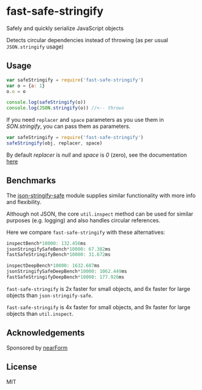 # fast-safe-stringify

Safely and quickly serialize JavaScript objects

Detects circular dependencies instead of throwing
(as per usual `JSON.stringify` usage)

## Usage

```js
var safeStringify = require('fast-safe-stringify')
var o = {a: 1}
o.o = o

console.log(safeStringify(o))
console.log(JSON.stringify(o)) //<-- throws
```
If you need `replacer` and `space` parameters as you use them in *SON.stringify*, you can pass them as parameters.
```js
var safeStringify = require('fast-safe-stringify')
safeStringify(obj, replacer, space)
```
By default *replacer* is *null* and *space* is *0* (zero), see the documentation [here](https://developer.mozilla.org/en-US/docs/Web/JavaScript/Reference/Global_Objects/JSON/stringify)

## Benchmarks

The [json-stringify-safe](http://npm.im/json-stringify-safe) module supplies similar functionality with more info and flexibility.

Although not JSON, the core `util.inspect` method can be used for similar purposes (e.g. logging) and also handles circular references.

Here we compare `fast-safe-stringify` with these alternatives:

```js
inspectBench*10000: 132.456ms
jsonStringifySafeBench*10000: 67.382ms
fastSafeStringifyBench*10000: 31.672ms

inspectDeepBench*10000: 1632.687ms
jsonStringifySafeDeepBench*10000: 1062.449ms
fastSafeStringifyDeepBench*10000: 177.926ms
```

`fast-safe-stringify` is 2x faster for small objects,
and 6x faster for large objects than `json-stringify-safe`.

`fast-safe-stringify` is 4x faster for small objects,
and 9x faster for large objects than `util.inspect`.


## Acknowledgements

Sponsored by [nearForm](http://nearform.com)

## License

MIT
